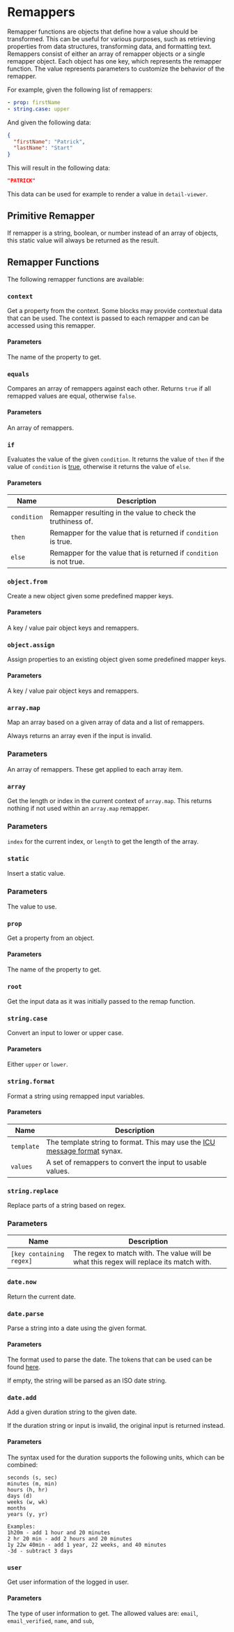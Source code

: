 # Remappers

Remapper functions are objects that define how a value should be transformed. This can be useful for
various purposes, such as retrieving properties from data structures, transforming data, and
formatting text. Remappers consist of either an array of remapper objects or a single remapper
object. Each object has one key, which represents the remapper function. The value represents
parameters to customize the behavior of the remapper.

For example, given the following list of remappers:

```yaml
- prop: firstName
- string.case: upper
```

And given the following data:

```json
{
  "firstName": "Patrick",
  "lastName": "Start"
}
```

This will result in the following data:

```json
"PATRICK"
```

This data can be used for example to render a value in `detail-viewer`.

## Primitive Remapper

If remapper is a string, boolean, or number instead of an array of objects, this static value will
always be returned as the result.

## Remapper Functions

The following remapper functions are available:

### `context`

Get a property from the context. Some blocks may provide contextual data that can be used. The
context is passed to each remapper and can be accessed using this remapper.

#### Parameters

The name of the property to get.

### `equals`

Compares an array of remappers against each other. Returns `true` if all remapped values are equal,
otherwise `false`.

#### Parameters

An array of remappers.

### `if`

Evaluates the value of the given `condition`. It returns the value of `then` if the value of
`condition` is [true](https://developer.mozilla.org/en-US/docs/Glossary/Truthy), otherwise it
returns the value of `else`.

#### Parameters

| Name        | Description                                                         |
| ----------- | ------------------------------------------------------------------- |
| `condition` | Remapper resulting in the value to check the truthiness of.         |
| `then`      | Remapper for the value that is returned if `condition` is true.     |
| `else`      | Remapper for the value that is returned if `condition` is not true. |

### `object.from`

Create a new object given some predefined mapper keys.

#### Parameters

A key / value pair object keys and remappers.

### `object.assign`

Assign properties to an existing object given some predefined mapper keys.

#### Parameters

A key / value pair object keys and remappers.

### `array.map`

Map an array based on a given array of data and a list of remappers.

Always returns an array even if the input is invalid.

### Parameters

An array of remappers. These get applied to each array item.

### `array`

Get the length or index in the current context of `array.map`. This returns nothing if not used
within an `array.map` remapper.

### Parameters

`index` for the current index, or `length` to get the length of the array.

### `static`

Insert a static value.

### Parameters

The value to use.

### `prop`

Get a property from an object.

#### Parameters

The name of the property to get.

### `root`

Get the input data as it was initially passed to the remap function.

### `string.case`

Convert an input to lower or upper case.

#### Parameters

Either `upper` or `lower`.

### `string.format`

Format a string using remapped input variables.

#### Parameters

| Name       | Description                                                                                                                        |
| ---------- | ---------------------------------------------------------------------------------------------------------------------------------- |
| `template` | The template string to format. This may use the [ICU message format](http://userguide.icu-project.org/formatparse/messages) synax. |
| `values`   | A set of remappers to convert the input to usable values.                                                                          |

### `string.replace`

Replace parts of a string based on regex.

### Parameters

| Name                     | Description                                                                             |
| ------------------------ | --------------------------------------------------------------------------------------- |
| `[key containing regex]` | The regex to match with. The value will be what this regex will replace its match with. |

### `date.now`

Return the current date.

### `date.parse`

Parse a string into a date using the given format.

#### Parameters

The format used to parse the date. The tokens that can be used can be found
[here](https://date-fns.org/v2.12.0/docs/parse).

If empty, the string will be parsed as an ISO date string.

### `date.add`

Add a given duration string to the given date.

If the duration string or input is invalid, the original input is returned instead.

#### Parameters

The syntax used for the duration supports the following units, which can be combined:

```
seconds (s, sec)
minutes (m, min)
hours (h, hr)
days (d)
weeks (w, wk)
months
years (y, yr)

Examples:
1h20m - add 1 hour and 20 minutes
2 hr 20 min - add 2 hours and 20 minutes
1y 22w 40min - add 1 year, 22 weeks, and 40 minutes
-3d - subtract 3 days
```

### `user`

Get user information of the logged in user.

#### Parameters

The type of user information to get. The allowed values are: `email`, `email_verified`, `name`, and
`sub`,
